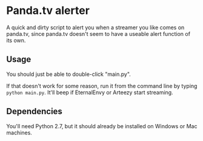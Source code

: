# Panda.tv alerter

A quick and dirty script to alert you when a streamer you like comes on panda.tv, since panda.tv doesn't seem to have a useable alert function of its own.

## Usage

You should just be able to double-click "main.py".

If that doesn't work for some reason, run it from the command line by typing `python main.py`. It'll beep if EternalEnvy or Arteezy start streaming.

## Dependencies

You'll need Python 2.7, but it should already be installed on Windows or Mac machines.
